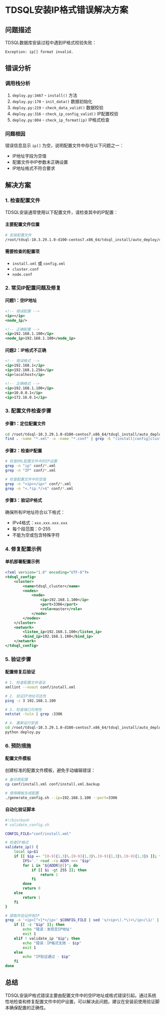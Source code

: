 # TDSQL安装IP格式错误解决方案

## 问题描述

TDSQL数据库安装过程中遇到IP格式校验失败：

```
Exception: ip[] format invalid.
```

## 错误分析

### 调用栈分析
1. `deploy.py:3467` - `install()` 方法
2. `deploy.py:170` - `init_data()` 数据初始化
3. `deploy.py:219` - `check_data_valid()` 数据校验
4. `deploy.py:316` - `check_ip_config_valid()` IP配置校验
5. `deploy.py:804` - `check_ip_format(ip)` IP格式检查

### 问题根因
错误信息显示 `ip[]` 为空，说明配置文件中存在以下问题之一：
- IP地址字段为空值
- 配置文件中IP参数未正确设置
- IP地址格式不符合要求

## 解决方案

### 1. 检查配置文件

TDSQL安装通常使用以下配置文件，请检查其中的IP配置：

#### 主要配置文件位置
```bash
# 安装配置文件
/root/tdsql-10.3.29.1.0-d100-centos7.x86_64/tdsql_install/auto_deploy/conf/
```

#### 需要检查的配置项
- `install.xml` 或 `config.xml`
- `cluster.conf`
- `node.conf`

### 2. 常见IP配置问题及修复

#### 问题1：空IP地址
```xml
<!-- 错误配置 -->
<ip></ip>
<node_ip/>

<!-- 正确配置 -->
<ip>192.168.1.100</ip>
<node_ip>192.168.1.100</node_ip>
```

#### 问题2：IP格式不正确
```xml
<!-- 错误格式 -->
<ip>192.168.1</ip>
<ip>192.168.1.256</ip>
<ip>localhost</ip>

<!-- 正确格式 -->
<ip>192.168.1.100</ip>
<ip>10.0.0.1</ip>
<ip>172.16.0.1</ip>
```

### 3. 配置文件检查步骤

#### 步骤1：定位配置文件
```bash
cd /root/tdsql-10.3.29.1.0-d100-centos7.x86_64/tdsql_install/auto_deploy/
find . -name "*.xml" -o -name "*.conf" | grep -E "(install|config|cluster|node)"
```

#### 步骤2：检查IP配置
```bash
# 检查XML配置文件中的IP设置
grep -n "ip" conf/*.xml
grep -n "IP" conf/*.xml

# 检查配置文件中的空值
grep -n "<ip></ip>" conf/*.xml
grep -n "<.*ip.*/>$" conf/*.xml
```

#### 步骤3：验证IP格式
确保所有IP地址符合以下格式：
- IPv4格式：`xxx.xxx.xxx.xxx`
- 每个段范围：0-255
- 不能为空或包含特殊字符

### 4. 修复配置示例

#### 单机部署配置示例
```xml
<?xml version="1.0" encoding="UTF-8"?>
<tdsql_config>
    <cluster>
        <name>tdsql_cluster</name>
        <nodes>
            <node>
                <ip>192.168.1.100</ip>
                <port>3306</port>
                <role>master</role>
            </node>
        </nodes>
    </cluster>
    <network>
        <listen_ip>192.168.1.100</listen_ip>
        <bind_ip>192.168.1.100</bind_ip>
    </network>
</tdsql_config>
```

### 5. 验证步骤

#### 配置修复后验证
```bash
# 1. 检查配置文件语法
xmllint --noout conf/install.xml

# 2. 验证IP地址可达性
ping -c 3 192.168.1.100

# 3. 检查端口可用性
netstat -tuln | grep :3306

# 4. 重新运行安装
cd /root/tdsql-10.3.29.1.0-d100-centos7.x86_64/tdsql_install/auto_deploy/
python deploy.py
```

### 6. 预防措施

#### 配置文件模板
创建标准的配置文件模板，避免手动编辑错误：

```bash
# 备份原配置
cp conf/install.xml conf/install.xml.backup

# 使用模板生成配置
./generate_config.sh --ip=192.168.1.100 --port=3306
```

#### 自动化验证脚本
```bash
#!/bin/bash
# validate_config.sh

CONFIG_FILE="conf/install.xml"

# 检查IP格式
validate_ip() {
    local ip=$1
    if [[ $ip =~ ^[0-9]{1,3}\.[0-9]{1,3}\.[0-9]{1,3}\.[0-9]{1,3}$ ]]; then
        IFS='.' read -ra ADDR <<< "$ip"
        for i in "${ADDR[@]}"; do
            if [[ $i -gt 255 ]]; then
                return 1
            fi
        done
        return 0
    else
        return 1
    fi
}

# 提取并验证所有IP
grep -o '<ip>[^<]*</ip>' $CONFIG_FILE | sed 's/<ip>\(.*\)<\/ip>/\1/' | while read ip; do
    if [[ -z "$ip" ]]; then
        echo "错误：发现空IP地址"
        exit 1
    elif ! validate_ip "$ip"; then
        echo "错误：IP格式无效 - $ip"
        exit 1
    else
        echo "IP验证通过 - $ip"
    fi
done
```

## 总结

TDSQL安装IP格式错误主要由配置文件中的空IP地址或格式错误引起。通过系统性地检查和修复配置文件中的IP设置，可以解决此问题。建议在安装前使用验证脚本确保配置的正确性。